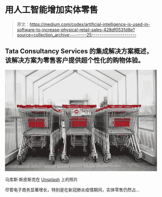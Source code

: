 # 用人工智能增加实体零售

> 原文：<https://medium.com/codex/artificial-intelligence-is-used-in-software-to-increase-physical-retail-sales-428df0531d8e?source=collection_archive---------25----------------------->

## Tata Consultancy Services 的集成解决方案概述，该解决方案为零售客户提供超个性化的购物体验。

![](img/b6014c50de2374b37528178e7dc5827e.png)

马库斯·斯皮斯克在 [Unsplash](https://unsplash.com?utm_source=medium&utm_medium=referral) 上的照片

尽管电子商务显著增长，特别是在新冠肺炎疫情期间，实体零售仍然占…
